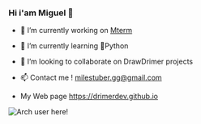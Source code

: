 ### Hi i'am Miguel 👋



- 🔭 I’m currently working on [Mterm](httpe://github.com/drimerdev/mterm)
- 🌱 I’m currently learning 🐍Python
- 👯 I’m looking to collaborate on DrawDrimer projects

- 📫 Contact me ! milestuber.gg@gmail.com
- My Web page https://drimerdev.github.io

![Arch user here!](https://i.etsystatic.com/43579062/r/il/cf8e88/5131590950/il_794xN.5131590950_g51h.jpg)
